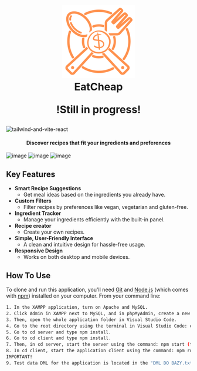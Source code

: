 <h1 align="center">
  <br>
  <a href="https://github.com/kamil/eatcheap"><img src="client/public/eatcheap_logo.png" alt="EatCheap" width="200"></a>
  <br>
  EatCheap
  <br>
  
  **!Still in progress!**
</h1>

![tailwind-and-vite-react](https://github.com/user-attachments/assets/b6d1a084-586a-409e-9554-39c77b7138de)


<h4 align="center">Discover recipes that fit your ingredients and preferences</h4>

![image](https://github.com/user-attachments/assets/46b8855b-8f07-4ec7-abd4-bf67692abffb)
![image](https://github.com/user-attachments/assets/0dc32330-065e-4958-a1cd-70fed76144a5)
![image](https://github.com/user-attachments/assets/3b1fa3c6-3552-417e-ac97-4af36a723887)


## Key Features

* **Smart Recipe Suggestions**  
  - Get meal ideas based on the ingredients you already have.  
* **Custom Filters**  
  - Filter recipes by preferences like vegan, vegetarian and gluten-free.  
* **Ingredient Tracker**  
  - Manage your ingredients efficiently with the built-in panel.  
* **Recipe creator**  
  - Create your own recipes.  
* **Simple, User-Friendly Interface**  
  - A clean and intuitive design for hassle-free usage.  
* **Responsive Design**  
  - Works on both desktop and mobile devices.  

## How To Use

To clone and run this application, you'll need [Git](https://git-scm.com) and [Node.js](https://nodejs.org/en/download/) (which comes with [npm](http://npmjs.com)) installed on your computer. From your command line:

```bash
1. In the XAMPP application, turn on Apache and MySQL.
2. Click Admin in XAMPP next to MySQL, and in phpMyAdmin, create a new database called "eatcheap".
3. Then, open the whole application folder in Visual Studio Code.
4. Go to the root directory using the terminal in Visual Studio Code: cd eatcheap-main.
5. Go to cd server and type npm install.
6. Go to cd client and type npm install.
7. Then, in cd server, start the server using the command: npm start (this command also creates the tables in the database).
8. In cd client, start the application client using the command: npm run dev, and go to the site using the link provided in the terminal after starting the client.
IMPORTANT!
9. Test data DML for the application is located in the "DML DO BAZY.txt" folder in the application. It’s recommended to import this data into the database using phpMyAdmin before testing the application.
